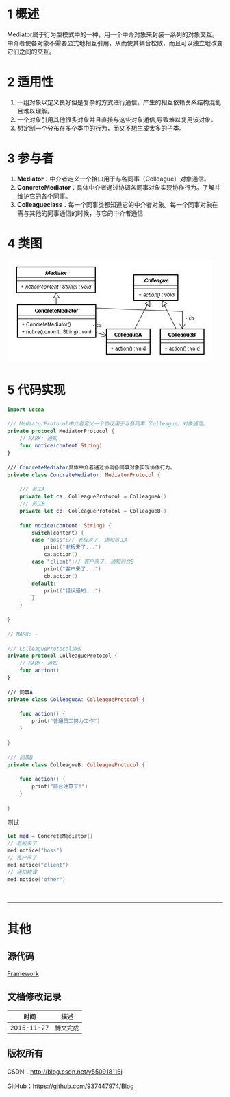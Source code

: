 # 1 概述

Mediator属于行为型模式中的一种，用一个中介对象来封装一系列的对象交互。中介者使各对象不需要显式地相互引用，从而使其耦合松散，而且可以独立地改变它们之间的交互。

# 2 适用性

1. 一组对象以定义良好但是复杂的方式进行通信。产生的相互依赖关系结构混乱且难以理解。
2. 一个对象引用其他很多对象并且直接与这些对象通信,导致难以复用该对象。
3. 想定制一个分布在多个类中的行为，而又不想生成太多的子类。

# 3 参与者

1. **Mediator**：中介者定义一个接口用于与各同事（Colleague）对象通信。
2. **ConcreteMediator**：具体中介者通过协调各同事对象实现协作行为。了解并维护它的各个同事。
3. **Colleagueclass**：每一个同事类都知道它的中介者对象。每一个同事对象在需与其他的同事通信的时候，与它的中介者通信

# 4 类图

![DDl-1](https://raw.githubusercontent.com/937447974/Blog/master/Resources/2015112718.png)

# 5 代码实现

```swift
import Cocoa

/// MediatorProtocol中介者定义一个协议用于与各同事（Colleague）对象通信。
private protocol MediatorProtocol {    
    // MARK: 通知
    func notice(content:String)    
}

/// ConcreteMediator具体中介者通过协调各同事对象实现协作行为。
private class ConcreteMediator: MediatorProtocol {
    
    /// 员工A
    private let ca: ColleagueProtocol = ColleagueA()
    /// 员工B
    private let cb: ColleagueProtocol = ColleagueB()
    
    func notice(content: String) {
        switch(content) {
        case "boss":// 老板来了, 通知员工A
            print("老板来了...")
            ca.action()
        case "client":// 客户来了, 通知前台B
            print("客户来了...")
            cb.action()
        default:
            print("错误通知...")
        }
    }
    
}

// MARK: - 

/// ColleagueProtocol协议
private protocol ColleagueProtocol {    
    // MARK: 通知
    func action()    
}

/// 同事A
private class ColleagueA: ColleagueProtocol {
    
    func action() {
        print("普通员工努力工作")
    }
    
}

/// 同事B
private class ColleagueB: ColleagueProtocol {
    
    func action() {
        print("前台注意了!")
    }
    
}
```

测试

```swift
let med = ConcreteMediator()
// 老板来了
med.notice("boss")
// 客户来了
med.notice("client")
// 通知错误
med.notice("other")
```

&#160;

----------

# 其他

## 源代码

[Framework](https://github.com/937447974/Framework)

## 文档修改记录

| 时间 | 描述 |
| ---- | ---- |
| 2015-11-27 | 博文完成 |

## 版权所有

CSDN：http://blog.csdn.net/y550918116j

GitHub：https://github.com/937447974/Blog